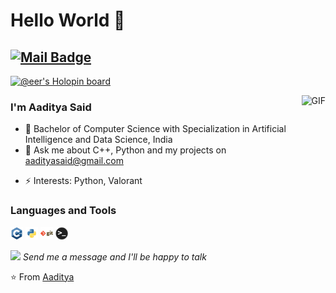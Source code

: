 # Hello World 👋
[![Mail Badge](https://img.shields.io/badge/-aadityasaid@gmail.com-c14438?style=flat-square&logo=Gmail&logoColor=white&link=mailto:aadityasaid@gmail.com)](mailto:aadityasaid@gmail.com)
---
[![@eer's Holopin board](https://holopin.me/eer)](https://holopin.io/@eer)

<img align="right" alt="GIF" src="https://raw.githubusercontent.com/haoruilee/haoruilee/master/pic/pusheencode.gif" />

### I'm Aaditya Said

- 🔭 Bachelor of Computer Science with Specialization in Artificial Intelligence and Data Science, India
- 💬 Ask me about C++, Python and my projects on aadityasaid@gmail.com
<!-- - :star: You may like [Healthy Code tracer](https://github.com/haoruilee/M5Stack_Healthy_code_tracer) 、 [face recognize](https://github.com/haoruilee/Face_recognize) 、 or [take-out system](https://github.com/haoruilee/ZuiSuWaiMai-MFC) -->
- ⚡ Interests: Python, Valorant

### Languages and Tools

<code><img height="20" src="https://raw.githubusercontent.com/github/explore/80688e429a7d4ef2fca1e82350fe8e3517d3494d/topics/cpp/cpp.png"></code>
<code><img height="20" src="https://raw.githubusercontent.com/github/explore/80688e429a7d4ef2fca1e82350fe8e3517d3494d/topics/python/python.png"></code>
<code><img height="20" src="https://raw.githubusercontent.com/github/explore/80688e429a7d4ef2fca1e82350fe8e3517d3494d/topics/git/git.png"></code>
<code><img height="20" src="https://raw.githubusercontent.com/github/explore/80688e429a7d4ef2fca1e82350fe8e3517d3494d/topics/terminal/terminal.png"></code>


<img src="https://media.giphy.com/media/LnQjpWaON8nhr21vNW/giphy.gif" width="60"> <em>Send me a message and I'll be happy to talk</em>


⭐️ From [Aaditya](https://github.com/JonSlow21)